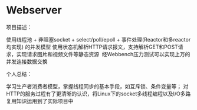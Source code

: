 # Webserver

项目描述：

使用线程池 + 非阻塞socket + select/poll/epoll + 事件处理(Reactor和多reactor均实现) 的并发模型
使用状态机解析HTTP请求报文，支持解析GET和POST请求，实现请求图片和视频文件等静态资源
 经Webbench压力测试可以实现上万的并发连接数据交换

个人总结：

学习生产者消费者模型，掌握线程同步的基本手段，如互斥锁、条件变量等；
对HTTP的服务过程有了更清晰的认识，将Linux下的socket多线程编程以及I/O多路复用知识运用到了实际项目中
